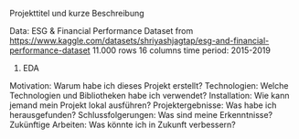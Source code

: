 Projekttitel und kurze Beschreibung

Data:
ESG & Financial Performance Dataset from https://www.kaggle.com/datasets/shriyashjagtap/esg-and-financial-performance-dataset
11.000 rows
16 columns
time period: 2015-2019 
1. EDA

Motivation: Warum habe ich dieses Projekt erstellt?
Technologien: Welche Technologien und Bibliotheken habe ich verwendet?
Installation: Wie kann jemand mein Projekt lokal ausführen?
Projektergebnisse: Was habe ich herausgefunden?
Schlussfolgerungen: Was sind meine Erkenntnisse?
Zukünftige Arbeiten: Was könnte ich in Zukunft verbessern?